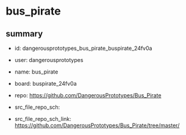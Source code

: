 # bus_pirate
 
## summary 
* id: dangerousprototypes_bus_pirate_buspirate_24fv0a
* user: dangerousprototypes
* name: bus_pirate
* board: buspirate_24fv0a
* repo: https://github.com/DangerousPrototypes/Bus_Pirate



* src_file_repo_sch: 
* src_file_repo_sch_link: https://github.com/DangerousPrototypes/Bus_Pirate/tree/master/







